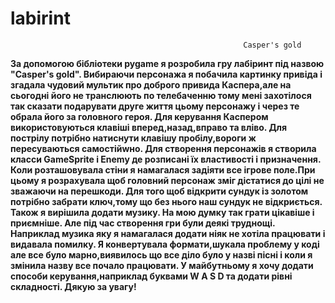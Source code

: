 # labirint
                                                        Casper's gold


__За допомогою бібліотеки pygame я розробила гру лабіринт під назвою "Casper's gold". Вибираючи персонажа я побачила картинку привіда і згадала чудовий мультик про доброго привида Каспера,але на сьогодні його не транслюють по телебаченню тому мені захотілося так сказати подарувати друге життя цьому персонажу і через те обрала його за головного героя.
 Для керування Каспером використовуються клавіші вперед,назад,вправо та вліво. Для пострілу потрібно натиснути клавішу пробілу,вороги ж пересуваються самостійwно.
 Для створення персонажів я створила класси GameSprite і Enemy де розписані їх властивості і призначення.  Коли розташовувала стіни я намагалася задіяти все ігрове поле.При цьому я розрахувала щоб головний персонаж зміг дістатися до цілі не зважаючи на перешкоди.
 Для того щоб відкрити сундук із золотом потрібно забрати ключ,тому що без нього наш сундук не відкриється. Також я вирішила додати музику. На мою думку так грати цікавіше і приємніше.
Але під час створення гри були деякі труднощі. Наприклад музика яку я намагалася додати ніяк не хотіла працювати і видавала помилку. Я конвертувала формати,шукала проблему у коді але все було марно,виявилось що все діло було у назві пісні і коли я змінила назву все почало працювати. 
 У майбутньому я хочу додати способи керування,наприклад буквами W A S D та додати рівні складності. 
Дякую за увагу!__

